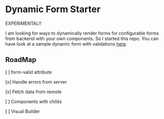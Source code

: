 # Dynamic Form Starter

EXPERIMENTAL!! 

I am looking for ways to dynamically render forms for configurable forms from backend with your own components. So I started this repo. You can have look at a sample dynamic form with validations [here](https://github.com/AhmetHuseyinDOK/vue-dynamic-form-starter/blob/main/src/App.vue).

## RoadMap

[ ] form-valid attribute

[x] Handle errors from server

[x] Fetch data from remote

[ ] Components with childs

[ ] Visual Builder
